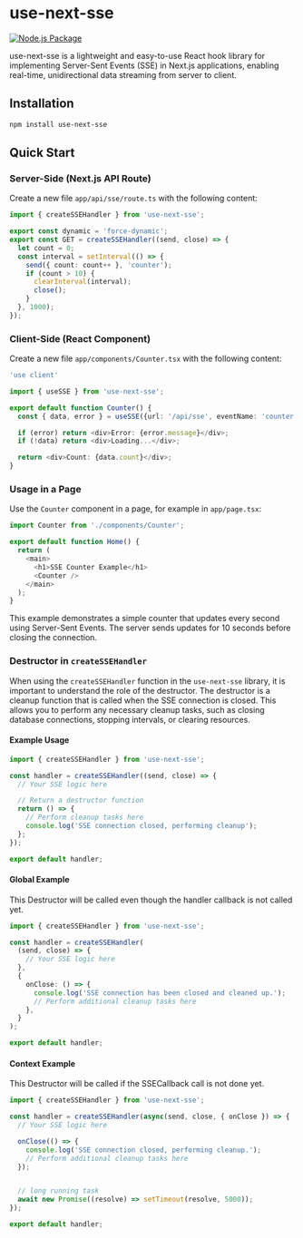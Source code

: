 # use-next-sse
[![Node.js Package](https://github.com/alexanderkasten/use-next-sse/actions/workflows/npm-publish.yml/badge.svg)](https://github.com/alexanderkasten/use-next-sse/actions/workflows/npm-publish.yml)


use-next-sse is a lightweight and easy-to-use React hook library for implementing Server-Sent Events (SSE) in Next.js applications, enabling real-time, unidirectional data streaming from server to client.

## Installation

```bash
npm install use-next-sse
```

## Quick Start

### Server-Side (Next.js API Route)

Create a new file `app/api/sse/route.ts` with the following content:

```typescript
import { createSSEHandler } from 'use-next-sse';

export const dynamic = 'force-dynamic';
export const GET = createSSEHandler((send, close) => {
  let count = 0;
  const interval = setInterval(() => {
    send({ count: count++ }, 'counter');
    if (count > 10) {
      clearInterval(interval);
      close();
    }
  }, 1000);
});
```

### Client-Side (React Component)

Create a new file `app/components/Counter.tsx` with the following content:

```typescript
'use client'

import { useSSE } from 'use-next-sse';

export default function Counter() {
  const { data, error } = useSSE({url: '/api/sse', eventName: 'counter'});

  if (error) return <div>Error: {error.message}</div>;
  if (!data) return <div>Loading...</div>;

  return <div>Count: {data.count}</div>;
}
```

### Usage in a Page

Use the `Counter` component in a page, for example in `app/page.tsx`:

```typescript
import Counter from './components/Counter';

export default function Home() {
  return (
    <main>
      <h1>SSE Counter Example</h1>
      <Counter />
    </main>
  );
}
```

This example demonstrates a simple counter that updates every second using Server-Sent Events. The server sends updates for 10 seconds before closing the connection.

### Destructor in `createSSEHandler`

When using the `createSSEHandler` function in the `use-next-sse` library, it is important to understand the role of the destructor. The destructor is a cleanup function that is called when the SSE connection is closed. This allows you to perform any necessary cleanup tasks, such as closing database connections, stopping intervals, or clearing resources.

#### Example Usage

```typescript
import { createSSEHandler } from 'use-next-sse';

const handler = createSSEHandler((send, close) => {
  // Your SSE logic here

  // Return a destructor function
  return () => {
    // Perform cleanup tasks here
    console.log('SSE connection closed, performing cleanup');
  };
});

export default handler;
```

#### Global Example

This Destructor will be called even though the handler callback is not called yet.

```typescript
import { createSSEHandler } from 'use-next-sse';

const handler = createSSEHandler(
  (send, close) => {
    // Your SSE logic here
  },
  {
    onClose: () => {
      console.log('SSE connection has been closed and cleaned up.');
      // Perform additional cleanup tasks here
    },
  }
);

export default handler;
```

#### Context Example

This Destructor will be called if the SSECallback call is not done yet.

```typescript
import { createSSEHandler } from 'use-next-sse';

const handler = createSSEHandler(async(send, close, { onClose }) => {
  // Your SSE logic here

  onClose(() => {
    console.log('SSE connection closed, performing cleanup.');
    // Perform additional cleanup tasks here
  });


  // long running task
  await new Promise((resolve) => setTimeout(resolve, 5000));
});

export default handler;
```
